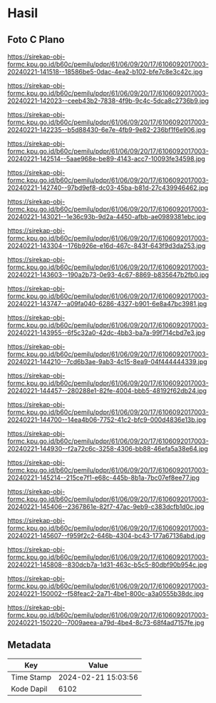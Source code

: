 # Hasil

## Foto C Plano

https://sirekap-obj-formc.kpu.go.id/b60c/pemilu/pdpr/61/06/09/20/17/6106092017003-20240221-141518--18586be5-0dac-4ea2-b102-bfe7c8e3c42c.jpg

https://sirekap-obj-formc.kpu.go.id/b60c/pemilu/pdpr/61/06/09/20/17/6106092017003-20240221-142023--ceeb43b2-7838-4f9b-9c4c-5dca8c2736b9.jpg

https://sirekap-obj-formc.kpu.go.id/b60c/pemilu/pdpr/61/06/09/20/17/6106092017003-20240221-142235--b5d88430-6e7e-4fb9-9e82-236bf1f6e906.jpg

https://sirekap-obj-formc.kpu.go.id/b60c/pemilu/pdpr/61/06/09/20/17/6106092017003-20240221-142514--5aae968e-be89-4143-acc7-10093fe34598.jpg

https://sirekap-obj-formc.kpu.go.id/b60c/pemilu/pdpr/61/06/09/20/17/6106092017003-20240221-142740--97bd9ef8-dc03-45ba-b81d-27c439946462.jpg

https://sirekap-obj-formc.kpu.go.id/b60c/pemilu/pdpr/61/06/09/20/17/6106092017003-20240221-143021--1e36c93b-9d2a-4450-afbb-ae0989381ebc.jpg

https://sirekap-obj-formc.kpu.go.id/b60c/pemilu/pdpr/61/06/09/20/17/6106092017003-20240221-143304--176b926e-e16d-467c-843f-643f9d3da253.jpg

https://sirekap-obj-formc.kpu.go.id/b60c/pemilu/pdpr/61/06/09/20/17/6106092017003-20240221-143603--190a2b73-0e93-4c67-8869-b835647b2fb0.jpg

https://sirekap-obj-formc.kpu.go.id/b60c/pemilu/pdpr/61/06/09/20/17/6106092017003-20240221-143747--a09fa040-6286-4327-b901-6e8a47bc3981.jpg

https://sirekap-obj-formc.kpu.go.id/b60c/pemilu/pdpr/61/06/09/20/17/6106092017003-20240221-143955--6f5c32a0-42dc-4bb3-ba7a-99f714cbd7e3.jpg

https://sirekap-obj-formc.kpu.go.id/b60c/pemilu/pdpr/61/06/09/20/17/6106092017003-20240221-144210--7cd6b3ae-9ab3-4c15-8ea9-04f444444339.jpg

https://sirekap-obj-formc.kpu.go.id/b60c/pemilu/pdpr/61/06/09/20/17/6106092017003-20240221-144457--280288e1-82fe-4004-bbb5-48192f62db24.jpg

https://sirekap-obj-formc.kpu.go.id/b60c/pemilu/pdpr/61/06/09/20/17/6106092017003-20240221-144700--14ea4b06-7752-41c2-bfc9-000d4836e13b.jpg

https://sirekap-obj-formc.kpu.go.id/b60c/pemilu/pdpr/61/06/09/20/17/6106092017003-20240221-144930--f2a72c6c-3258-4306-bb88-46efa5a38e64.jpg

https://sirekap-obj-formc.kpu.go.id/b60c/pemilu/pdpr/61/06/09/20/17/6106092017003-20240221-145214--215ce7f1-e68c-445b-8b1a-7bc07ef8ee77.jpg

https://sirekap-obj-formc.kpu.go.id/b60c/pemilu/pdpr/61/06/09/20/17/6106092017003-20240221-145406--2367861e-82f7-47ac-9eb9-c383dcfb1d0c.jpg

https://sirekap-obj-formc.kpu.go.id/b60c/pemilu/pdpr/61/06/09/20/17/6106092017003-20240221-145607--f959f2c2-646b-4304-bc43-177a67136abd.jpg

https://sirekap-obj-formc.kpu.go.id/b60c/pemilu/pdpr/61/06/09/20/17/6106092017003-20240221-145808--830dcb7a-1d31-463c-b5c5-80dbf90b954c.jpg

https://sirekap-obj-formc.kpu.go.id/b60c/pemilu/pdpr/61/06/09/20/17/6106092017003-20240221-150002--f58feac2-2a71-4be1-800c-a3a0555b38dc.jpg

https://sirekap-obj-formc.kpu.go.id/b60c/pemilu/pdpr/61/06/09/20/17/6106092017003-20240221-150220--7009aeea-a79d-4be4-8c73-68f4ad7157fe.jpg


## Metadata

| Key        | Value               |
| ---------- | ------------------- |
| Time Stamp | 2024-02-21 15:03:56 |
| Kode Dapil | 6102                |



